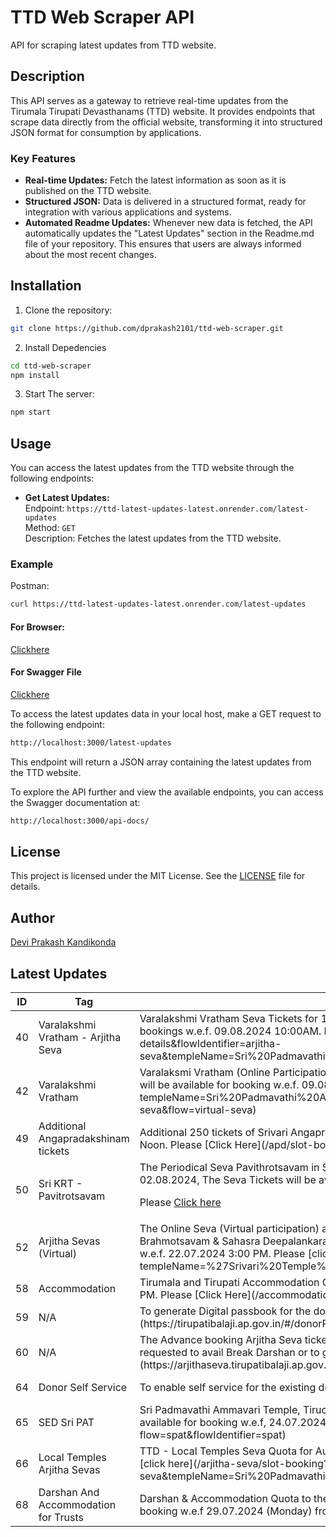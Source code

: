 # TTD Web Scraper API

API for scraping latest updates from TTD website.

## Description

This API serves as a gateway to retrieve real-time updates from the Tirumala Tirupati Devasthanams (TTD) website. It provides endpoints that scrape data directly from the official website, transforming it into structured JSON format for consumption by applications.

### Key Features

- **Real-time Updates:** Fetch the latest information as soon as it is published on the TTD website.
- **Structured JSON:** Data is delivered in a structured format, ready for integration with various applications and systems.
- **Automated Readme Updates:** Whenever new data is fetched, the API automatically updates the "Latest Updates" section in the Readme.md file of your repository. This ensures that users are always informed about the most recent changes.

## Installation

1. Clone the repository:

```bash
git clone https://github.com/dprakash2101/ttd-web-scraper.git
```

2. Install Depedencies

```bash
cd ttd-web-scraper
npm install
```

3. Start The server:

```bash
npm start
```



## Usage

You can access the latest updates from the TTD website through the following endpoints:

- **Get Latest Updates:**  
  Endpoint: `https://ttd-latest-updates-latest.onrender.com/latest-updates`  
  Method: `GET`  
  Description: Fetches the latest updates from the TTD website.

### Example
Postman:
```bash
curl https://ttd-latest-updates-latest.onrender.com/latest-updates
```
#### For Browser:
 [Clickhere](https://ttd-latest-updates-latest.onrender.com/latest-updates)

 #### For Swagger File
 [Clickhere](https://ttd-latest-updates-latest.onrender.com/api-docs/)


To access the latest updates data in your local host, make a GET request to the following endpoint:

```bash
http://localhost:3000/latest-updates
```
This endpoint will return a JSON array containing the latest updates from the TTD website.

To explore the API further and view the available endpoints, you can access the Swagger documentation at:

```bash
http://localhost:3000/api-docs/
```

## License

This project is licensed under the MIT License. See the [LICENSE](LICENSE) file for details.

## Author

[Devi Prakash Kandikonda](https://github.com/dprakash2101)

## Latest Updates
<table><thead><tr><th>ID</th><th>Tag</th><th>Data</th><th>Published At</th></tr></thead><tbody><tr><td>40</td><td>Varalakshmi Vratham - Arjitha Seva</td><td>Varalakshmi Vratham Seva Tickets for 16.08.2024 in Sri Padmavathi Ammavari Temple, Tiruchanoor will be available for bookings w.e.f. 09.08.2024 10:00AM. Please [Click Here](/arjitha-seva/slot-booking?section=pilgrim-details&flowIdentifier=arjitha-seva&templeName=Sri%20Padmavathi%20Ammavari%20Temple&sevaName=Varalakshmi%20Vratham)</td><td>2024-08-08T10:22:33.982Z</td></tr><tr><td>42</td><td>Varalakshmi Vratham</td><td>Varalaksmi Vratham (Online Participation) Seva tickets for 16.08.2024 in Sri Padmavathi Ammavari Temple, Tiruchanoor will be available for booking w.e.f. 09.08.2024 10:00 AM. Please [Click Here](/virtual-seva/seva-instructions?templeName=Sri%20Padmavathi%20Ammavari%20Temple&sevaName=Varalakshmi%20VrathamflowIdentifier=virtual-seva&flow=virtual-seva)</td><td>2024-08-08T10:24:21.448Z</td></tr><tr><td>49</td><td>Additional Angapradakshinam tickets</td><td>Additional 250 tickets of Srivari Angapradakshinam for 10.08.2024 will be available for booking on 09.08.2024 at 12 Noon. Please [Click Here](/apd/slot-booking?flow=apd&flowIdentifier=apd)
</td><td>2024-07-20T04:42:06.823Z</td></tr><tr><td>50</td><td>Sri KRT - Pavitrotsavam</td><td>The Periodical Seva Pavithrotsavam in Sri Kodanda Rama Swamy Temple, Tirupati will be conducted from 31.07.2024 to 02.08.2024, The Seva Tickets will be available for booking w.e.f 25.07.2024 (Thursday) from 4:00 PM.

Please [Click here](/arjitha-seva/slot-booking?section=pilgrim-details&flowIdentifier=arjitha-seva&templeName=Sri%20Kodanda%20Rama%20Swamy%20Temple&sevaName=Pavithrotsavam)

</td><td>2024-07-25T10:08:30.882Z</td></tr><tr><td>52</td><td>Arjitha Sevas (Virtual)</td><td>The Online Seva (Virtual participation) and connected Darshan quota for Kalyanothsavam, Unjal Seva, Arjitha Brahmotsavam & Sahasra Deepalankara Sevas of Srivari Temple, Tirumala for October-2024 will be available for booking w.e.f. 22.07.2024 3:00 PM.
Please [click here](/virtual-seva/seva-instructions?templeName=%27Srivari%20Temple%27&flowIdentifier=virtual-seva&flow=virtual-seva)</td><td>2024-04-16T06:41:06.744Z</td></tr><tr><td>58</td><td>Accommodation</td><td>Tirumala and Tirupati Accommodation Quota for October-2024 will be available for booking w.e.f. 24.07.2024 03:00 PM. Please [Click Here](/accommodation/instructions?flow=acc&flowIdentifier=acc)</td><td>2024-06-12T11:22:06.189Z</td></tr><tr><td>59</td><td>N/A</td><td>To generate Digital passbook for the donations made before September 2016, please [click here](https://tirupatibalaji.ap.gov.in/#/donorPassbook).</td><td>2023-11-22T14:20:06.620Z</td></tr><tr><td>60</td><td>N/A</td><td>The Advance booking Arjitha Seva ticket holders of Sahasrakalasabhishekam, Vishesha Pooja, Nijapada darshanam are requested to avail Break Darshan or to get refund instead of Seva for their booking made in advance. Please [click here](https://arjithaseva.tirupatibalaji.ap.gov.in/#/) to avail break darshan or to get refund.</td><td>2023-11-22T14:20:16.980Z</td></tr><tr><td>64</td><td>Donor Self Service</td><td>To enable self service for the existing donors, please [Click here](https://tirupatibalaji.ap.gov.in/#/donorSelfservice).</td><td>2024-01-16T05:12:09.518Z</td></tr><tr><td>65</td><td>SED Sri PAT</td><td>Sri Padmavathi Ammavari Temple, Tiruchanoor Special Entry Darshan (Rs. 200/-) tickets for August-2024 will be available for booking w.e.f, 24.07.2024 10:00 AM. Please [click here](/spat/slot-booking?flow=spat&flowIdentifier=spat)</td><td>2024-02-24T06:50:05.802Z</td></tr><tr><td>66</td><td>Local Temples Arjitha Sevas</td><td>TTD - Local Temples Seva Quota for August-2024 will be available for booking w.e.f 25.07.2024 at 10:00 AM.
Please [click here](/arjitha-seva/slot-booking?section=pilgrim-details&flowIdentifier=arjitha-seva&templeName=Sri%20Padmavathi%20Ammavari%20Temple&sevaName=All)</td><td>2024-06-12T11:22:52.407Z</td></tr><tr><td>68</td><td>Darshan And Accommodation for Trusts</td><td>Darshan & Accommodation Quota to the Trusts / Schemes Donors for the month of OCTOBER - 2024 will be available for booking w.e.f 29.07.2024 (Monday) from 11:30 AM onwards.</td><td>2024-05-25T06:41:29.714Z</td></tr></tbody></table>
